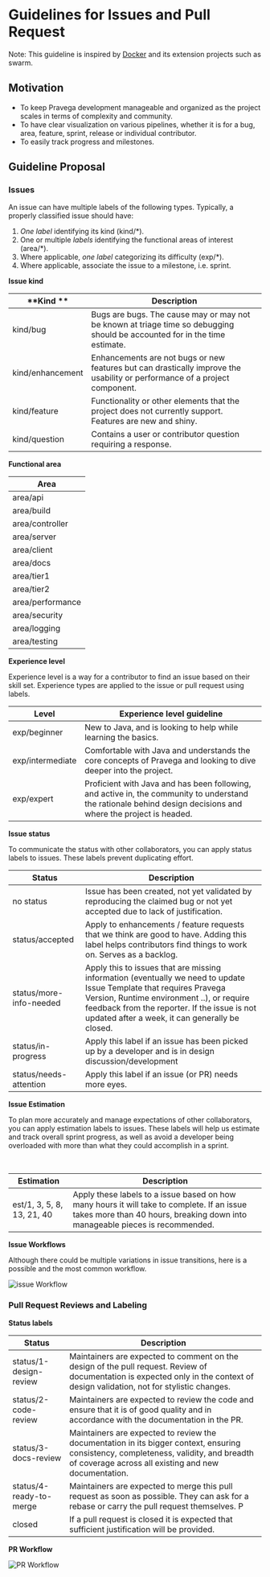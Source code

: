 Guidelines for Issues and Pull Request
======================================

Note: This guideline is inspired by
[Docker](https://github.com/docker/dockercraft/blob/master/CONTRIBUTING.md) and
its extension projects such as swarm. 

Motivation
----------
-   To keep Pravega development manageable and organized as the project scales in
    terms of complexity and community.
-   To have clear visualization on various pipelines, whether it is for a bug,
    area, feature, sprint, release or individual contributor.
-   To easily track progress and milestones.

Guideline Proposal
------------------

### Issues

An issue can have multiple labels of the following types. Typically, a properly
classified issue should have:

1.  *One label* identifying its kind (kind/\*).
1.  One or multiple *labels* identifying the functional areas of interest
    (area/\*).
1.  Where applicable, *one label* categorizing its difficulty (exp/\*).
1.  Where applicable, associate the issue to a milestone, i.e. sprint.

**Issue kind**

| **Kind **        | **Description**                                                                                                              |
|------------------|------------------------------------------------------------------------------------------------------------------------------|
| kind/bug         | Bugs are bugs. The cause may or may not be known at triage time so debugging should be accounted for in the time estimate. |
| kind/enhancement | Enhancements are not bugs or new features but can drastically improve the usability or performance of a project component.       |
| kind/feature     | Functionality or other elements that the project does not currently support. Features are new and shiny.                     |
| kind/question    | Contains a user or contributor question requiring a response.                                                                |

  
**Functional area**

| **Area**         |
|------------------|
| area/api         |
| area/build       |
| area/controller  |
| area/server      |
| area/client      |
| area/docs        |
| area/tier1       |
| area/tier2       |
| area/performance |
| area/security    |
| area/logging    |
| area/testing     |

**Experience level**

Experience level is a way for a contributor to find an issue based on their
skill set. Experience types are applied to the issue or pull request using
labels.

| **Level**        | **Experience level guideline**                                                                                                                                    |
|------------------|-------------------------------------------------------------------------------------------------------------------------------------------------------------------|
| exp/beginner     | New to Java, and is looking to help while learning the basics.                                                                                                 |
| exp/intermediate | Comfortable with Java and understands the core concepts of Pravega and looking to dive deeper into the project.                                                   |
| exp/expert       | Proficient with Java and has been following, and active in, the community to understand the rationale behind design decisions and where the project is headed. |

**Issue status**

To communicate the status with other collaborators, you can apply status labels
to issues. These labels prevent duplicating effort.

| **Status**              | **Description**                                                                                                                                                                                                                                                    |
|-------------------------|--------------------------------------------------------------------------------------------------------------------------------------------------------------------------------------------------------------------------------------------------------------------|
| no status               | Issue has been created, not yet validated by reproducing the claimed bug or not yet accepted due to lack of justification.                                                                                                                                              |
| status/accepted         | Apply to enhancements / feature requests that we think are good to have. Adding this label helps contributors find things to work on. Serves as a backlog.                                                                                                         |
| status/more-info-needed | Apply this to issues that are missing information (eventually we need to update Issue Template that requires Pravega Version, Runtime environment ..), or require feedback from the reporter. If the issue is not updated after a week, it can generally be closed. |
| status/in-progress      | Apply this label if an issue has been picked up by a developer and is in design discussion/development                                                                                                                                                                |
| status/needs-attention  | Apply this label if an issue (or PR) needs more eyes.                                                                                                                                                                                                              |

  
**Issue Estimation**

To plan more accurately and manage expectations of other collaborators, you can
apply estimation labels to issues. These labels will help us estimate and track
overall sprint progress, as well as avoid a developer being overloaded with more than what they could accomplish in a sprint.

 

| **Estimation**             | **Description**                                                                                                                                                      |
|----------------------------|----------------------------------------------------------------------------------------------------------------------------------------------------------------------|
| est/1, 3, 5, 8, 13, 21, 40 | Apply these labels to a issue based on how many hours it will take to complete. If an issue takes more than 40 hours, breaking down into manageable pieces is recommended. |

**Issue Workflows**

Although there could be multiple variations in issue transitions, here is a
possible and the most common workflow. 

![issue Workflow](https://github.com/emccode/pravega/blob/master/doc/img/Github%20Issue%20Workflow.png)



### Pull Request Reviews and Labeling

**Status labels**

| **Status**              | **Description**                                                                                                                                                                                                       |
|-------------------------|-----------------------------------------------------------------------------------------------------------------------------------------------------------------------------------------------------------------------|
| status/1-design-review  | Maintainers are expected to comment on the design of the pull request. Review of documentation is expected only in the context of design validation, not for stylistic changes.  |
| status/2-code-review    | Maintainers are expected to review the code and ensure that it is of good quality and in accordance with the documentation in the PR.                                             |
| status/3-docs-review    | Maintainers are expected to review the documentation in its bigger context, ensuring consistency, completeness, validity, and breadth of coverage across all existing and new documentation.                          |
| status/4-ready-to-merge | Maintainers are expected to merge this pull request as soon as possible. They can ask for a rebase or carry the pull request themselves. P                                      |
| closed                  | If a pull request is closed it is expected that sufficient justification will be provided.                                                                                                                            |

**PR Workflow**

![PR Workflow](https://github.com/emccode/pravega/blob/master/doc/img/Github%20PR%20Workflow.png)

